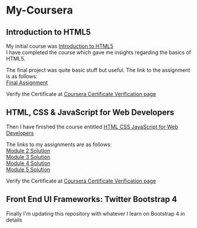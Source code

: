 # My-Coursera

Introduction to HTML5
--------------------------------------------------------------------------------------------------------------------------------------------------------
My initial course was [Introduction to HTML5](https://www.coursera.org/learn/html)  
I have completed the course which gave me insights regarding the basics of HTML5.  

The final project was quite basic stuff but useful. The link to the assignment is as follows:  
[Final Assignment](https://arpanpal99.github.io/My-Coursera/Introduction_to_HTML5/)

Verify the Certificate at [Coursera Certificate Verification page](https://www.coursera.org/account/accomplishments/verify/HJE4QKDYA5YZ)    


HTML, CSS & JavaScript for Web Developers
--------------------------------------------------------------------------------------------------------------------------------------------------------
Then I have finished the course entitled [HTML CSS JavaScript for Web Developers](https://www.coursera.org/learn/html-css-javascript-for-web-developers)  

The links to my assignments are as follows:  
[Module 2 Solution](https://arpanpal99.github.io/My-Coursera/Module_2_Assignment/)  
[Module 3 Solution](https://arpanpal99.github.io/My-Coursera/Module_3_Assignment/)  
[Module 4 Solution](https://arpanpal99.github.io/My-Coursera/Module_4_Assignment/)  
[Module 5 Solution](https://arpanpal99.github.io/My-Coursera/Module_5_Assignment/)  

Verify the Certificate at [Coursera Certificate Verification page](https://www.coursera.org/account/accomplishments/verify/WMYB9PU2TBD2)  

Front End UI Frameworks: Twitter Bootstrap 4
--------------------------------------------------------------------------------------------------------------------------------------------------------
Finally I'm updating this repository with whatever I learn on Bootstrap 4 in details
